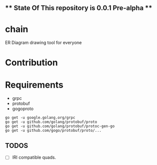 
## ** State Of This repository is 0.0.1 Pre-alpha **

# chain

ER Diagram drawing tool for everyone

# Contribution
# Requirements
- grpc
- protobuf
- gogoproto

```
go get -u google.golang.org/grpc
go get -u github.com/golang/protobuf/proto
go get -u github.com/golang/protobuf/protoc-gen-go
go get -u github.com/gogo/protobuf/proto/...
```

## TODOS
- [ ] IRI compatible quads.
